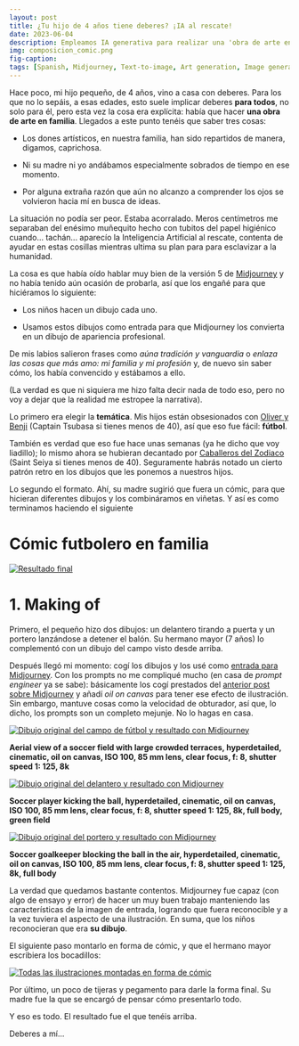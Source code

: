 ```yaml
---
layout: post
title: ¿Tu hijo de 4 años tiene deberes? ¡IA al rescate!
date: 2023-06-04
description: Empleamos IA generativa para realizar una 'obra de arte en familia' para la clase de mi hijo pequeño
img: composicion_comic.png
fig-caption:
tags: [Spanish, Midjourney, Text-to-image, Art generation, Image generation]
---
```


Hace poco, mi hijo pequeño, de 4 años, vino a casa con deberes. Para los que no lo sepáis, a esas edades, esto suele implicar deberes **para todos**, no solo para él, pero esta vez la cosa era explícita: había que hacer **una obra de arte en familia**. Llegados a este punto tenéis que saber tres cosas:

- Los dones artísticos, en nuestra familia, han sido repartidos de manera, digamos, caprichosa.

- Ni su madre ni yo andábamos especialmente sobrados de tiempo en ese momento.

- Por alguna extraña razón que aún no alcanzo a comprender los ojos se volvieron hacia mí en busca de ideas.

La situación no podía ser peor. Estaba acorralado. Meros centímetros me separaban del enésimo muñequito hecho con tubitos del papel higiénico cuando... tachán... aparecío la Inteligencia Artificial al rescate, contenta de ayudar en estas cosillas mientras ultima su plan para para esclavizar a la humanidad.

La cosa es que había oído hablar muy bien de la versión 5 de [Midjourney](https://robertofont.github.io/Cats-vs-DogsWithMidjourney/) y no había tenido aún ocasión de probarla, así que los engañé para que hiciéramos lo siguiente:

- Los niños hacen un dibujo cada uno.

- Usamos estos dibujos como entrada para que Midjourney los convierta en un dibujo de apariencia profesional.

De mis labios salieron frases como *aúna tradición y vanguardia* o *enlaza las cosas que más amo: mi familia y mi profesión* y, de nuevo sin saber cómo, los había convencido y estábamos a ello.

(La verdad es que ni siquiera me hizo falta decir nada de todo eso, pero no voy a dejar que la realidad me estropee la narrativa).

Lo primero era elegir la **temática**. Mis hijos están obsesionados con [Oliver y Benji](https://es.wikipedia.org/wiki/Captain_Tsubasa) (Captain Tsubasa si tienes menos de 40), así que eso fue fácil: **fútbol**.

También es verdad que eso fue hace unas semanas (ya he dicho que voy liadillo); lo mismo ahora se hubieran decantado por [Caballeros del Zodiaco](https://es.wikipedia.org/wiki/Saint_Seiya) (Saint Seiya si tienes menos de 40). Seguramente habrás notado un cierto patrón retro en los dibujos que les ponemos a nuestros hijos.

Lo segundo el formato. Ahí, su madre sugirió que fuera un cómic, para que hicieran diferentes dibujos y los combináramos en viñetas. Y así es como terminamos haciendo el siguiente

# Cómic futbolero en familia

[![Resultado final]({{site.baseurl}}/assets/img/2023-06-04-Deberes4AñosIAAlRescate/final.png)]({{site.baseurl}}/assets/img/2023-06-04-Deberes4AñosIAAlRescate/final.png)

# 1. Making of

Primero, el pequeño hizo dos dibujos: un delantero tirando a puerta y un portero lanzándose a detener el balón. Su hermano mayor (7 años) lo complementó con un dibujo del campo visto desde arriba.

Después llegó mi momento: cogí los dibujos y los usé como [entrada para Midjourney](https://docs.midjourney.com/docs/image-prompts). Con los prompts no me compliqué mucho (en casa de *prompt engineer* ya se sabe): básicamente los cogí prestados del [anterior post sobre Midjourney](https://robertofont.github.io/Cats-vs-DogsWithMidjourney/) y añadí *oil on canvas* para tener ese efecto de ilustración. Sin embargo, mantuve cosas como la velocidad de obturador, así que, lo dicho, los prompts son un completo mejunje. No lo hagas en casa.

[![Dibujo original del campo de fútbol y resultado con Midjourney]({{site.baseurl}}/assets/img/2023-06-04-Deberes4AñosIAAlRescate/Image_01.png)]({{site.baseurl}}/assets/img/2023-06-04-Deberes4AñosIAAlRescate/Image_01.png)

**Aerial view of a soccer field with large crowded terraces, hyperdetailed, cinematic, oil on canvas, ISO 100, 85 mm lens, clear focus, f: 8, shutter speed 1: 125, 8k**


[![Dibujo original del delantero y resultado con Midjourney]({{site.baseurl}}/assets/img/2023-06-04-Deberes4AñosIAAlRescate/Image_02.png)]({{site.baseurl}}/assets/img/2023-06-04-Deberes4AñosIAAlRescate/Image_02.png)

**Soccer player kicking the ball, hyperdetailed, cinematic, oil on canvas, ISO 100, 85 mm lens, clear focus, f: 8, shutter speed 1: 125, 8k, full body, green field**


[![Dibujo original del portero y resultado con Midjourney]({{site.baseurl}}/assets/img/2023-06-04-Deberes4AñosIAAlRescate/Image_03.png)]({{site.baseurl}}/assets/img/2023-06-04-Deberes4AñosIAAlRescate/Image_03.png)

**Soccer goalkeeper blocking the ball in the air, hyperdetailed, cinematic, oil on canvas, ISO 100, 85 mm lens, clear focus, f: 8, shutter speed 1: 125, 8k, full body**

La verdad que quedamos bastante contentos. Midjourney fue capaz (con algo de ensayo y error) de hacer un muy buen trabajo manteniendo las características de la imagen de entrada, logrando que fuera reconocible y a la vez tuviera el aspecto de una ilustración. En suma, que los niños reconocieran que era **su dibujo**.

El siguiente paso montarlo en forma de cómic, y que el hermano mayor escribiera los bocadillos:

[![Todas las ilustraciones montadas en forma de cómic]({{site.baseurl}}/assets/img/2023-06-04-Deberes4AñosIAAlRescate/Composicion_comic.png)]({{site.baseurl}}/assets/img/2023-06-04-Deberes4AñosIAAlRescate/Composicion_comic.png)

Por último, un poco de tijeras y pegamento para darle la forma final. Su madre fue la que se encargó de pensar cómo presentarlo todo.

Y eso es todo. El resultado fue el que tenéis arriba.

Deberes a mí...
